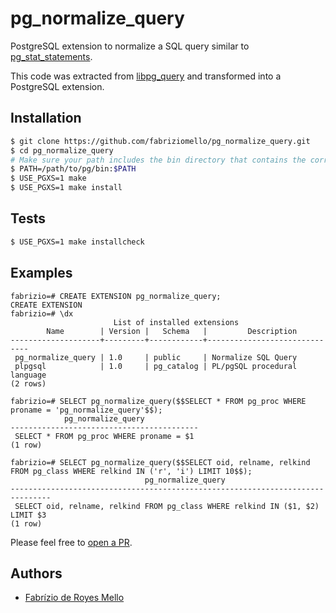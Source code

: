 # pg_normalize_query
PostgreSQL extension to normalize a SQL query similar to [pg_stat_statements](https://www.postgresql.org/docs/current/pgstatstatements.html).

This code was extracted from [libpg_query](https://github.com/lfittl/libpg_query/blob/10-latest/src/pg_query_normalize.c) and transformed into a PostgreSQL extension.

## Installation

```sh
$ git clone https://github.com/fabriziomello/pg_normalize_query.git
$ cd pg_normalize_query
# Make sure your path includes the bin directory that contains the correct `pg_config`
$ PATH=/path/to/pg/bin:$PATH
$ USE_PGXS=1 make
$ USE_PGXS=1 make install
```

## Tests

```sh
$ USE_PGXS=1 make installcheck
```

## Examples

```
fabrizio=# CREATE EXTENSION pg_normalize_query;
CREATE EXTENSION
fabrizio=# \dx
                       List of installed extensions
        Name        | Version |   Schema   |         Description          
--------------------+---------+------------+------------------------------
 pg_normalize_query | 1.0     | public     | Normalize SQL Query
 plpgsql            | 1.0     | pg_catalog | PL/pgSQL procedural language
(2 rows)

fabrizio=# SELECT pg_normalize_query($$SELECT * FROM pg_proc WHERE proname = 'pg_normalize_query'$$);
            pg_normalize_query            
------------------------------------------
 SELECT * FROM pg_proc WHERE proname = $1
(1 row)

fabrizio=# SELECT pg_normalize_query($$SELECT oid, relname, relkind FROM pg_class WHERE relkind IN ('r', 'i') LIMIT 10$$);
                              pg_normalize_query                               
-------------------------------------------------------------------------------
 SELECT oid, relname, relkind FROM pg_class WHERE relkind IN ($1, $2) LIMIT $3
(1 row)
```
Please feel free to [open a PR](https://github.com/fabriziomello/pg_normalize_query/pull/new/master).

## Authors

- [Fabrízio de Royes Mello](mailto:fabriziomello@gmail.com)
